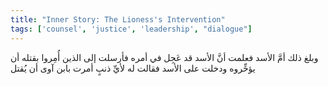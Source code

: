 ```yaml
---
title: "Inner Story: The Lioness's Intervention"
tags: ['counsel', 'justice', 'leadership', "dialogue"]
---
```


 وبلغ ذلك أمَّ الأسد فعلمت أنَّ الأسد قد عَجِل في أمره فأرسلت إلى الذين أُمِروا بقتله أن يؤخِّروه ودخلت على الأسد فقالت له لأيِّ ذنبٍ أمرت بابن آوى أن يُقتل
